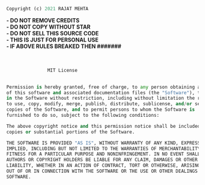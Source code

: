 ```py
Copyright (c) 2021 RAJAT MEHTA
```
<b>
- DO NOT REMOVE CREDITS<br>
- DO NOT COPY WITHOUT STAR<br>
- DO NOT SELL THIS SOURCE CODE<br>
- THIS IS JUST FOR PERSONAL USE <br>
- IF ABOVE RULES BREAKED THEN #######<br><br><br>
</b>



```py
               MIT License
             

Permission is hereby granted, free of charge, to any person obtaining a copy
of this software and associated documentation files (the "Software"), to deal
in the Software without restriction, including without limitation the rights
to use, copy, modify, merge, publish, distribute, sublicense, and/or sell
copies of the Software, and to permit persons to whom the Software is
furnished to do so, subject to the following conditions:

The above copyright notice and this permission notice shall be included in all
copies or substantial portions of the Software.

THE SOFTWARE IS PROVIDED "AS IS", WITHOUT WARRANTY OF ANY KIND, EXPRESS OR
IMPLIED, INCLUDING BUT NOT LIMITED TO THE WARRANTIES OF MERCHANTABILITY,
FITNESS FOR A PARTICULAR PURPOSE AND NONINFRINGEMENT. IN NO EVENT SHALL THE
AUTHORS OR COPYRIGHT HOLDERS BE LIABLE FOR ANY CLAIM, DAMAGES OR OTHER
LIABILITY, WHETHER IN AN ACTION OF CONTRACT, TORT OR OTHERWISE, ARISING FROM,
OUT OF OR IN CONNECTION WITH THE SOFTWARE OR THE USE OR OTHER DEALINGS IN THE
SOFTWARE.
```

